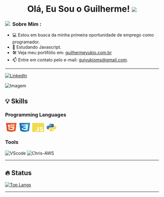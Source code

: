 <div align="center">
  <h1>
    Olá, Eu Sou o Guilherme!
    <img src="https://media.giphy.com/media/hvRJCLFzcasrR4ia7z/giphy.gif" width="30px"/>
  </h1>

 </div>

### <img src="https://media.giphy.com/media/WUlplcMpOCEmTGBtBW/giphy.gif" width="40"> &nbsp;Sobre Mim :

- 💻 Estou em busca da minha primeira oportunidade de emprego como programador.
- 🌱 Estudando Javascript.
- 🛠️ Veja meu portifólio em: [guilhermeyukio.com.br](https://guilhermeyukio.com.br/)
- 📫 Entre em contato pelo e-mail: guiyukioms@gmail.com.
---

<!-- Links -->
[![LinkedIn](https://img.shields.io/badge/LinkedIn-0077B5?style=for-the-badge&logo=linkedin&logoColor=white)](https://www.linkedin.com/in/guilherme-yukio-a215701a3/)

<!-- GIF -->
<p align="left">
  <img align="center" src="https://github.com/guiyukioms/guiyukioms/assets/161094916/db4056ce-e78b-4578-bc45-60e49322325d" alt="Imagem">
</p>

## 💡 Skills
<!-- Skills: Programming Languages -->
  <div style="flex-basis: 48%;">
    <h3>Programming Languages</h3>
    <img align="center" alt="HTML" height="30" width="40" src="https://raw.githubusercontent.com/devicons/devicon/master/icons/html5/html5-original.svg">
    <img align="center" alt="CSS" height="30" width="40" src="https://raw.githubusercontent.com/devicons/devicon/master/icons/css3/css3-original.svg">
    <img align="center" alt="Js" height="30" width="40" src="https://raw.githubusercontent.com/devicons/devicon/master/icons/javascript/javascript-plain.svg">
    <img align="center" alt="Python" height="30" width="40" src="https://raw.githubusercontent.com/devicons/devicon/master/icons/python/python-original.svg">
  </div>
  
  <!-- Skills: Tools & Frameworks -->
  <div style="flex-basis: 48%;">
    <h3>Tools</h3>
    <img align="center" alt="VScode" height="30" width="40" src="https://cdn.jsdelivr.net/gh/devicons/devicon/icons/vscode/vscode-original.svg">
    <img align="center" alt="Chris-AWS" height="30" width="40" src="https://cdn.jsdelivr.net/gh/devicons/devicon/icons/git/git-original.svg">
  </div>

---

## 🔥 Status
[![Top Langs](https://github-readme-stats.vercel.app/api/top-langs/?username=guiyukioms&layout=compact&theme=vision-friendly-dark)](https://github.com/anuraghazra/github-readme-stats)

---
